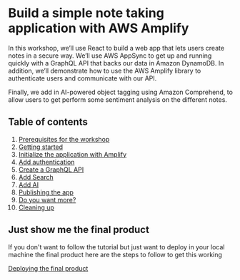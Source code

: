 # Build a simple note taking application with AWS Amplify

In this workshop, we’ll use React to build a web app that lets users create notes in a secure way.
We’ll use AWS AppSync to get up and running quickly with a GraphQL API that backs our data in Amazon DynamoDB.
In addition, we’ll demonstrate how to use the AWS Amplify library to authenticate users and communicate with our API.

Finally, we add in AI-powered object tagging using Amazon Comprehend, to allow users to get perform some sentiment analysis on the different notes.

## Table of contents

1. [Prerequisites for the workshop](/docs/prerequisites.md)
2. [Getting started](/docs/getting-started.md)
3. [Initialize the application with Amplify](/docs/initialize-app.md)
4. [Add authentication](/docs/add-authentication.md)
5. [Create a GraphQL API](/docs/add-api.md)
6. [Add Search](/docs/add-search.md)
7. [Add AI](/docs/add-ai.md)
8. [Publishing the app](/docs/deploy-app.md)
9. [Do you want more?](/docs/extra-challenges.md)
10. [Cleaning up](/docs/cleaning-up.md)

## Just show me the final product

If you don't want to follow the tutorial but just want to deploy in your local machine the final product here are the steps to follow to get this working

[Deploying the final product](/docs/final-product.md)
